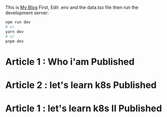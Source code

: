 This is [My Blog](http://hackawa.com) 
First, Edit .env  and the data.tsx file 
then run the development server:

```bash
npm run dev
# or
yarn dev
# or
pnpm dev
```

# Article 1 : Who i'am Published
# Article 2 : let's learn k8s Published
# Article 1 : let's learn k8s II Published